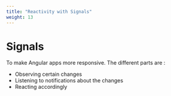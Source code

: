 ```yaml
---
title: "Reactivity with Signals"
weight: 13
---
```

# Signals
To make Angular apps more responsive.
The different parts are : 
* Observing certain changes
* Listening to notifications about the changes
* Reacting accordingly